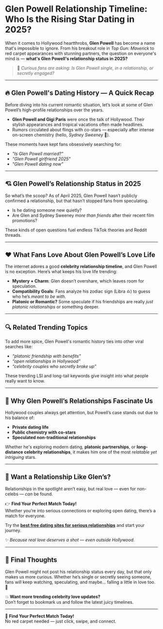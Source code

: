 # Glen Powell Relationship Timeline: Who Is the Rising Star Dating in 2025?

When it comes to Hollywood heartthrobs, **Glen Powell** has become a name that's impossible to ignore. From his breakout role in *Top Gun: Maverick* to red carpet appearances with stunning partners, the question on everyone's mind is — **what's Glen Powell's relationship status in 2025?**

> 💬 *Curious fans are asking: Is Glen Powell single, in a relationship, or secretly engaged?*

---

## 🔥 Glen Powell's Dating History — A Quick Recap

Before diving into his current romantic situation, let’s look at some of Glen Powell’s high-profile relationships over the years.

- **Glen Powell and Gigi Paris** were once the talk of Hollywood. Their stylish appearances and tropical vacations often made headlines.
- Rumors circulated about flings with co-stars — especially after intense on-screen chemistry (hello, *Sydney Sweeney* 👀).

These moments have kept fans obsessively searching for:
- *"Is Glen Powell married?"*
- *"Glen Powell girlfriend 2025"*
- *"Glen Powell dating now"*

---

## 💘 Glen Powell’s Relationship Status in 2025

So what’s the scoop? As of April 2025, Glen Powell hasn’t publicly confirmed a relationship, but that hasn’t stopped fans from speculating.

- Is he dating someone new quietly?
- Are Glen and Sydney Sweeney *more than friends* after their recent film promotions?

These kinds of open questions fuel endless TikTok theories and Reddit threads.

---

## ❤️ What Fans Love About Glen Powell’s Love Life

The internet adores a good **celebrity relationship timeline**, and Glen Powell is no exception. Here’s what keeps his love life trending:

- **Mystery + Charm**: Glen doesn’t overshare, which leaves room for speculation.
- **Compatibility Goals**: Fans analyze his zodiac sign (Libra ♎) to guess who he’s *meant to be with*.
- **Platonic or Romantic?** Some speculate if his friendships are really *just platonic relationships* or something deeper.

---

## 🔍 Related Trending Topics

To add more spice, Glen Powell's romantic history ties into other viral searches like:

- *“platonic friendship with benefits”*
- *“open relationships in Hollywood”*
- *“celebrity couples who secretly broke up”*

These trending LSI and long-tail keywords give insight into what people really want to know.

---

## 🧠 Why Glen Powell’s Relationships Fascinate Us

Hollywood couples always get attention, but Powell’s case stands out due to his balance of:

- **Private dating life**
- **Public chemistry with co-stars**
- **Speculated non-traditional relationships**

Whether he's exploring modern dating, **platonic partnerships**, or **long-distance celebrity relationships**, it makes him one of the most *relatable yet intriguing* stars.

---

## 📲 Want a Relationship Like Glen’s?

Relationships in the spotlight aren’t easy, but real love — even for non-celebs — *can* be found.

👉 **Find Your Perfect Match Today!**  
Whether you’re into serious connections or exploring open dating, there’s a match for everyone.

Try the [**best free dating sites for serious relationships**](https://redirectingirl.netlify.app/) and start your journey.  

✨ *Because real love deserves a shot — even outside Hollywood.*

---

## 🌟 Final Thoughts

Glen Powell might not post his relationship status every day, but that only makes us more curious. Whether he’s single or secretly seeing someone, fans will keep watching, speculating, and maybe... falling a little in love too. 💬

💥 **Want more trending celebrity love updates?**  
Don’t forget to bookmark us and follow the latest juicy timelines.

---

🔗 **Find Your Perfect Match Today!**  
No red carpet needed — just click, swipe, and connect.

